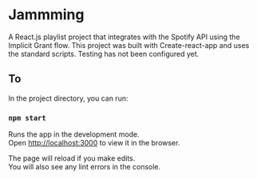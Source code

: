 # Jammming

A React.js playlist project that integrates with the Spotify API using the Implicit Grant flow. This project was built with Create-react-app and uses the standard scripts. Testing has not been configured yet.

## To

In the project directory, you can run:

### `npm start`

Runs the app in the development mode.\
Open [http://localhost:3000](http://localhost:3000) to view it in the browser.

The page will reload if you make edits.\
You will also see any lint errors in the console.

